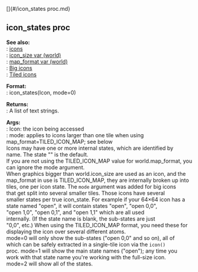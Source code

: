 []{#/icon_states proc.md}    
## icon_states proc    
**See also:**    
:   [icons](/DM/icon)    
:   [icon_size var (world)](/world/var/icon_size)    
:   [map_format var (world)](/world/var/map_format)    
:   [Big icons](/%7Bnotes%7D/big-icons)    
:   [Tiled icons](/%7Bnotes%7D/tiled-icons)    
<!-- -->    
**Format:**    
:   icon_states(Icon, mode=0)    
<!-- -->    
**Returns:**    
:   A list of text strings.    
<!-- -->    
**Args:**    
:   Icon: the icon being accessed    
:   mode: applies to icons larger than one tile when using    
    map_format=TILED_ICON_MAP; see below    
Icons may have one or more internal states, which are identified by    
name. The state \"\" is the default.    
If you are not using the TILED_ICON_MAP value for world.map_format, you    
can ignore the mode argument.    
When graphics bigger than world.icon_size are used as an icon, and the    
map_format in use is TILED_ICON_MAP, they are internally broken up into    
tiles, one per icon state. The `mode` argument was added for big icons    
that get split into several smaller tiles. Those icons have several    
smaller states per true icon_state. For example if your 64×64 icon has a    
state named \"open\", it will contain states \"open\", \"open 0,0\",    
\"open 1,0\", \"open 0,1\", and \"open 1,1\" which are all used    
internally. (If the state name is blank, the sub-states are just    
\"0,0\", etc.) When using the TILED_ICON_MAP format, you need these for    
displaying the icon over several different atoms.    
mode=0 will only show the sub-states (\"open 0,0\" and so on), all of    
which can be safely extracted in a single-tile icon via the `icon()`    
proc. mode=1 will show the main state names (\"open\"); any time you    
work with that state name you\'re working with the full-size icon.    
mode=2 will show all of the states.  